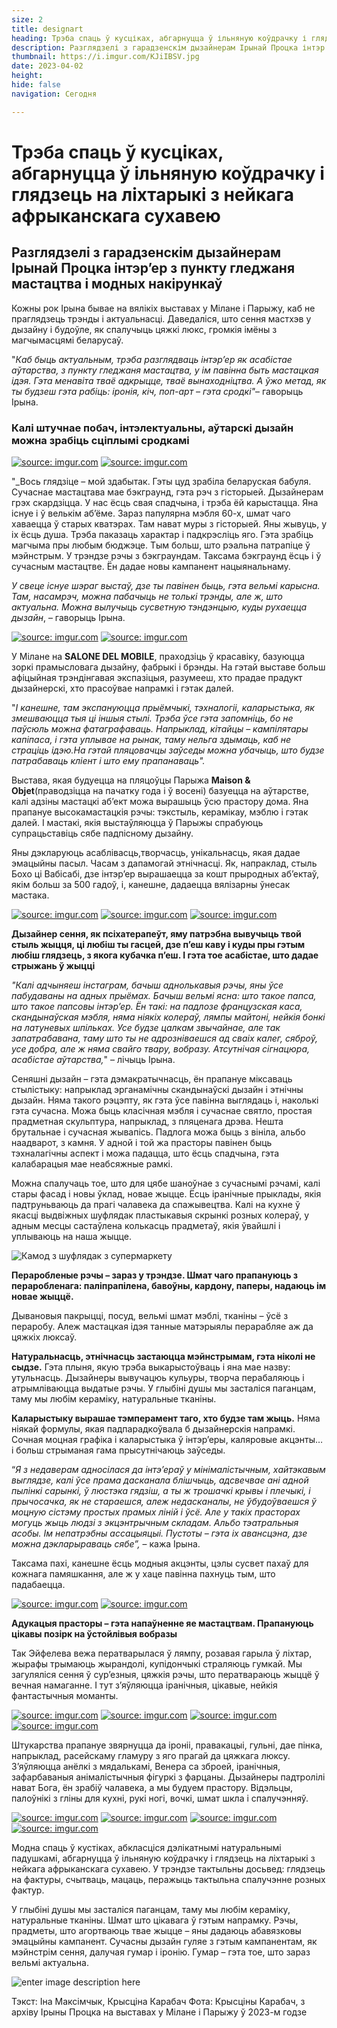 ```yaml
---
size: 2
title: designart
heading: Трэба спаць ў кусціках, абгарнуцца ў ільняную коўдрачку і глядзець на ліхтарыкі з нейкага афрыканскага сухавею 
description: Разглядзелі з гарадзенскім дызайнерам Ірынай Процка інтэр’ер з пункту гледжаня мастацтва і модных накірункаў, што сення мастхэв у дызайну і будоўле, як спалучыць цяжкі люкс, громкія імёны з магчымасцямі беларусаў
thumbnail: https://i.imgur.com/KJiIBSV.jpg
date: 2023-04-02
height: 
hide: false
navigation: Сегодня

---
```

# **Трэба спаць ў кусціках, абгарнуцца ў ільняную коўдрачку і глядзець на ліхтарыкі з нейкага афрыканскага сухавею**

## Разглядзелі з гарадзенскім дызайнерам Ірынай Процка інтэр’ер з пункту гледжаня мастацтва і модных накірункаў

Кожны рок Ірына бывае на вялікіх выставах у Мілане і Парыжу, каб не праглядзець трэнды і актуальнасці. Даведаліся, што сення мастхэв у дызайну і будоўле, як спалучыць цяжкі люкс, громкія імёны з магчымасцямі беларусаў.

"_Каб быць актуальным, трэба разглядваць інтэр’ер як асабістае аўтарства, з пункту гледжаня мастацтва, у ім павінна быть мастацкая ідэя. Гэта менавіта тваё адкрыцце, тваё вынаходніцтва. А ўжо метад, як ты будзеш гэта рабіць: іронія, кіч, поп-арт – гэта сродкі"_– гаворыць Ірына.

### **Калі штучнае побач, інтэлектуальны, аўтарскі дызайн можна зрабіць сціплымі сродкамі**

<div class="gallery2">
<!-- Смените gallery2 на gallery3 или gallery4, цифра определяет количество картинок в одном ряду -->
<a href="https://imgur.com/za9gJuy"><img src="https://i.imgur.com/za9gJuy.jpg" title="source: imgur.com" /></a>
<a href="https://imgur.com/K94Ki8K"><img src="https://i.imgur.com/K94Ki8K.jpg" title="source: imgur.com" /></a>  
</div>

"_Вось глядзіце – мой здабытак. Гэты цуд зрабіла беларуская бабуля. Сучаснае мастацтава мае бэкграунд, гэта рэч з гісторыей. Дызайнерам грэх скардзіцца. У нас ёсць свая спадчына, і трэба ёй карыстацца. Яна існуе і ў велькім аб’ёме. Зараз папулярна мэбля 60-х, шмат чаго хаваецца ў старых кватэрах. Там нават муры з гісторыей. Яны жывуць, у іх ёсць душа. Трэба паказаць характар і падкрэсліць яго. Гэта зрабіць магчыма пры любым бюджэце. Тым больш, што рэальна патрапіце ў мэйнстрым. У трэндзе рэчы з бэкграундам. Таксама бэкграунд ёсць і ў сучасным мастацтве. Ён дадае новы кампанент нацыянальнаму.

_У свеце існуе шэраг выстаў, дзе ты павінен быць, гэта вельмі карысна. Там, насамрэч, можна пабачыць не толькі трэнды, але ж, што актуальна. Можна вылучыць сусветную тэндэнцыю, куды рухаецца дызайн_, – гаворыць Ірына.

<div class="gallery2">
<!-- Смените gallery2 на gallery3 или gallery4, цифра определяет количество картинок в одном ряду -->
<a href="https://imgur.com/qe2SXs6"><img src="https://i.imgur.com/qe2SXs6.jpg" title="source: imgur.com" /></a>
<a href="https://imgur.com/cYQhBCn"><img src="https://i.imgur.com/cYQhBCn.jpg" title="source: imgur.com" /></a>
</div>

У Мілане на **SALONE DEL MOBILE**, праходзіць ў красавіку, базуюцца зоркі прамысловага дызайну, фабрыкі і брэнды. На гэтай выставе больш афіцыйная трэндінгавая экспазіцыя, разумееш, хто прадае прадукт дызайнерскі, хто прасоўвае напрамкі і гэтак далей.

"_І канешне, там экспануюцца прыёмчыкі, тэхналогіі, каларыстыка, як змешваюцца тыя ці іншыя стылі. Трэба ўсе гэта запомніць, бо не паўсюль можна фатаграфаваць. Напрыклад, кітайцы – кампілятары капіпаса, і гэта уплывае на рынак, таму нельга здымаць, каб не страціць ідэю.На гэтай пляцовачцы заўседы можна убачыць, што будзе патрабаваць кліент і што ему прапанаваць"._

Выстава, якая будуецца на пляцоўцы Парыжа **Maison & Objet**(праводзіцца на пачатку года і ў восені) базуецца на аўтарстве, калі адзіны мастацкі аб’ект можа вырашыць ўсю прастору дома. Яна  прапануе высокамастацкія рэчы: тэкстыль, керамікау, мэблю і гэтак далей. І мастакі, якія выстаўляюцца ў Парыжы спрабуюць супрацьставіць сябе падпісному дызайну.

Яны дэкларуюць асаблівасць,творчасць, унікальнасць, якая дадае эмацыйны пасыл. Часам з дапамогай этнічнасці. Як, напраклад, стыль Бохо ці Вабісабі, дзе інтэр’ер вырашаецца за кошт прыродных аб’ектаў, якім больш за 500 гадоў, і, канешне,  дадаецца вялізарны ўнесак мастака.

<div class="gallery3">
<!-- Смените gallery2 на gallery3 или gallery4, цифра определяет количество картинок в одном ряду -->
<a href="https://imgur.com/SdtLai1"><img src="https://i.imgur.com/SdtLai1.jpg" title="source: imgur.com" /></a>
<a href="https://imgur.com/Lka7tK4"><img src="https://i.imgur.com/Lka7tK4.jpg" title="source: imgur.com" /></a>
<a href="https://imgur.com/PvXExIl"><img src="https://i.imgur.com/PvXExIl.jpg" title="source: imgur.com" /></a>
</div>

**Дызайнер сення, як псіхатерапеўт, яму патрэбна вывучыць твой стыль жыцця,  ці любіш ты гасцей, дзе п’еш каву і куды пры гэтым любіш глядзець, з якога кубачка п’еш. І гэта тое асабістае, што дадае стрыжань ў жыцці**

_"Калі адчыняеш інстаграм,  бачыш аднолькавыя рэчы, яны ўсе пабудаваны на адных прыёмах. Бачыш вельмі ясна: што такое папса, што такое папсовы інтэр’ер. Ён такі: на падлозе французская каса, скандынаўская мэбля, няма ніякіх колераў, лямпы майтоні, нейкія бонкі на латуневых шпільках. Усе будзе цалкам звычайнае, але так запатрабавана, таму што ты не адрозніваешся ад сваіх калег, сяброў, усе добра, але ж няма свайго твару, вобразу. Атсутнічая сігнацюра, асабістае аўтарства,_" – лічыць Ірына.

Сеняшні дызайн – гэта дэмакратычнасць, ён прапануе міксаваць стылістыку: напрыклад эрганамічны скандынаўскі дызайн і этнічны дызайн. Няма такого рэцэпту, як гэта ўсе павінна выглядаць і, наколькі гэта сучасна. Можа быць класічная мэбля і сучаснае святло, простая прадметная скульптура, напрыклад, з пляценага дрэва.  Нешта брутальнае і сучасная жывапісь. Падлога можа быць з вініла, альбо наадварот, з камня. У адной і той жа прасторы павінен быць тэхналагічны аспект і можа падацца, што ёсць спадчына, гэта калабарацыя мае неабсяжные рамкі.

Можна спалучаць тое, што для цябе шаноўнае з сучаснымі рэчамі, калі стары фасад і новы ўклад, новае жыцце. Ёсць іранічные прыклады, якія падтруньваюць да прагі чалавека да спажывецтва. Калі на кухне  ў якасці выдвіжных шуфлядак пластыкавыя скрынкі розных колераў, у адным месцы састаўлена колькасць прадметаў, якія ўвайшлі і уплываюць на наша жыцце.

![Камод з шуфлядак з супермаркету](https://i.imgur.com/X45fHxl.jpg)

**Пераробленые рэчы – зараз у трэндзе. Шмат чаго прапануюць з пераробленага: паліпрапілена, бавоўны, кардону, паперы, надаюць ім новае жыццё.**

Дывановыя пакрыцці, посуд, вельмі шмат мэблі, тканіны – ўсё з пераробу. Алеж мастацкая ідэя танные матэрыялы перарабляе аж да цяжкіх люксаў.

**Натуральнасць, этнічнасць застаюцца мэйнстрымам, гэта ніколі не сыдзе.** Гэта плыня, якую трэба выкарыстоўваць і яна мае назву: утульнасць. Дызайнеры вывучацюь кульуры, творча перабаляюць і атрымліваюцца выдатые рэчы. У глыбіні душы мы засталіся паганцам, таму мы любім кераміку, натуральные тканіны.

**Каларыстыку вырашае тэмперамент таго, хто будзе там жыць.** Няма ніякай формулы, якая падпарадкоўвала б дызайнерскія напрамкі. Сочная моцная графіка і каларыстыка ў інтэр’еры, каляровые акцэнты… і больш стрыманая гама прысутнічаюць заўседы.

“_Я з недаверам адносілася да інтэ’ераў у мінімалістычным, хайтэкавым выглядзе, калі ўсе прама дасканала блішчыць, адсвечвае ані адной пылінкі сарынкі, ў люстэка гядзіш, а ты ж трошачкі крывы і плечыкі, і прычосачка, як не стараешся, алеж недасканалы, не ўбудоўваешся ў моцную сістэму простых прамых ліній і ўсё. Але у такіх прасторах могуць жыць людзі з экцэнтрычным складам. Альбо тэатральныя асобы. Ім непатрэбны ассацыяцыі. Пустоты – гэта іх авансцэна, дзе можна дэкларыраваць сябе”,_ – кажа Ірына.

Таксама пахі, канешне ёсць модныя акцэнты, цэлы сусвет пахаў для кожнага памяшкання, але ж у хаце павінна пахнуць тым, што падабаецца.

<div class="gallery2">
<!-- Смените gallery2 на gallery3 или gallery4, цифра определяет количество картинок в одном ряду -->
<a href="https://imgur.com/LVMx049"><img src="https://i.imgur.com/LVMx049.jpg" title="source: imgur.com" /></a>
<a href="https://imgur.com/Xe8HFq7"><img src="https://i.imgur.com/Xe8HFq7.jpg" title="source: imgur.com" /></a>
</div>

**Адукацыя прасторы – гэта напаўненне яе мастацтвам. Прапануюць цікавы позірк на ўстойлівыя вобразы**

Так Эйфелева вежа ператварылася ў лямпу, розавая гарыла ў ліхтар, жырафы трымаюць жырандолі, купідончыкі страляюць гумкай. Мы загуляліся сення ў сур’езныя, цяжкія рэчы, што ператвараюць жыццё ў вечная намаганне. І тут з’яўляюцца іранічныя, цікавые, нейкія фантастычныя моманты.

<div class="gallery2">
<!-- Смените gallery2 на gallery3 или gallery4, цифра определяет количество картинок в одном ряду -->
<a href="https://imgur.com/NeEpwpm"><img src="https://i.imgur.com/NeEpwpm.jpg" title="source: imgur.com" /></a>
<a href="https://imgur.com/MbhW726"><img src="https://i.imgur.com/MbhW726.jpg" title="source: imgur.com" /></a>
<a href="https://imgur.com/glZh1tf"><img src="https://i.imgur.com/glZh1tf.jpg" title="source: imgur.com" /></a>
<a href="https://imgur.com/OQlJ8l4"><img src="https://i.imgur.com/OQlJ8l4.jpg" title="source: imgur.com" /></a>
</div>

Штукарства прапануе звярнуцца да іроніі, правакацыі, гульні, дае пінка, напрыклад, расейскаму гламуру з яго прагай да цяжкага люксу. З’яўляюцца анёлкі з мядалькамі, Венера са зброей, іранічныя, зафарбаваныя анімалістычныя фігуркі з фарцаны. Дызайнеры падтролілі нават Бога, ён зрабіў чалавека, а мы будуем прастору. Відэльцы, палоўнікі з гліны для кухні, рукі ногі, вочкі, шмат шкла і спалучэнняў.

<div class="gallery2">
<!-- Смените gallery2 на gallery3 или gallery4, цифра определяет количество картинок в одном ряду -->
<a href="https://imgur.com/vgFRtiH"><img src="https://i.imgur.com/vgFRtiH.jpg" title="source: imgur.com" /></a>
<a href="https://imgur.com/uqjL1oL"><img src="https://i.imgur.com/uqjL1oL.jpg" title="source: imgur.com" /></a>
<a href="https://imgur.com/nZOhmLs"><img src="https://i.imgur.com/nZOhmLs.jpg" title="source: imgur.com" /></a>
<a href="https://imgur.com/1cRoWwQ"><img src="https://i.imgur.com/1cRoWwQ.jpg" title="source: imgur.com" /></a>
</div>

Модна спаць ў кустіках, абкласціся дэлікатнымі натуральнымі падушкамі, абгарнуцца ў ільняную коўдрачку і глядзець на ліхтарыкі з нейкага афрыканскага сухавею. У трэндзе тактыльны досьвед: глядзець на фактуры, счытваць, мацаць, перажыць тактыльна спалучэнне розных фактур.

У глыбіні душы мы засталіся паганцам, таму мы любім кераміку, натуральные тканіны. Шмат што цікавага ў гэтым напрамку. Рэчы, прадметы, што агортваюць твае жыцце – яны дадаюць абавязковы эмацыйны кампанент.  Сучасны дызайн гуляе з гэтым кампанентам, як мэйнстрім сення, далучая гумар і іронію.  Гумар – гэта тое, што зараз вельмі актуальна.

![enter image description here](https://i.imgur.com/tPENtdw.jpg)

Тэкст: Іна Максімчык, Крысціна Карабач
Фота: Крысціны Карабач, з  архіву Ірыны Процка на выставах у Мілане і Парыжу ў 2023-м годзе

